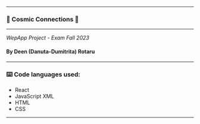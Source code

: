 ------

### 🌌 Cosmic Connections 🌌

------

*WepApp Project - Exam Fall 2023*
#### By Deen (Danuta-Dumitrita) Rotaru

------

### ⌨️ Code languages used:
+ React
+ JavaScript XML
+ HTML
+ CSS

------

